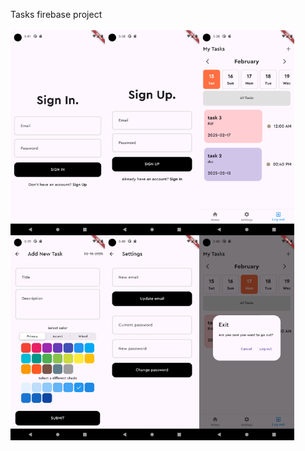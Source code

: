 
Tasks firebase project
<br>
<br>
<img width="30%" align="left" src = "assets/screenshots/screenshot_0.png" alt ="Loading">
<img width="30%" align="left" src = "assets/screenshots/screenshot_1.png" alt ="Loading">
<img width="30%" align="left" src = "assets/screenshots/screenshot_2.png" alt ="Loading">
<br>
<br>
<img width="30%" align="left" src = "assets/screenshots/screenshot_3.png" alt ="Loading">
<img width="30%" align="left" src = "assets/screenshots/screenshot_4.png" alt ="Loading">
<img width="30%" align="left" src = "assets/screenshots/screenshot_5.png" alt ="Loading">